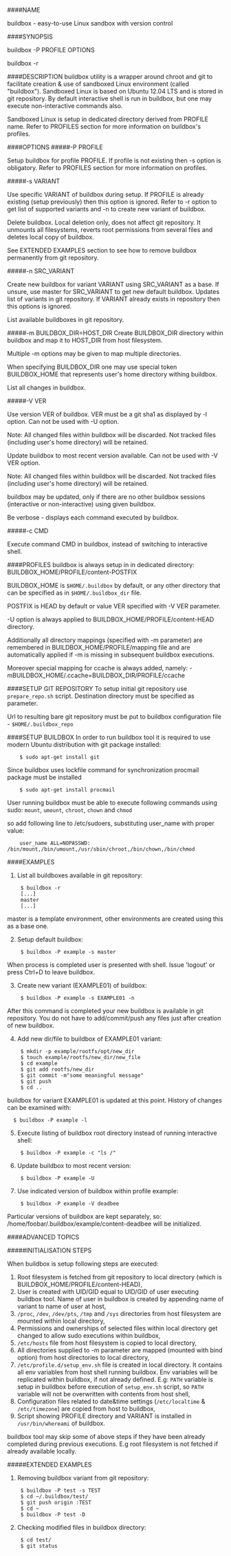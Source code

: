####NAME

buildbox - easy-to-use Linux sandbox with version control

####SYNOPSIS

buildbox -P PROFILE OPTIONS

buildbox -r

####DESCRIPTION
buildbox utility is a wrapper around chroot and git to facilitate creation & use of sandboxed
Linux environment (called "buildbox").
Sandboxed Linux is based on Ubuntu 12.04 LTS and is stored in git repository.
By default interactive shell is run in buildbox, but one may execute non-interactive commands
also.

Sandboxed Linux is setup in dedicated directory derived from PROFILE name.
Refer to PROFILES section for more information on buildbox's profiles.

####OPTIONS
#####-P PROFILE

  Setup buildbox for profile PROFILE. If profile is not existing then -s option is obligatory.
  Refer to PROFILES section for more information on profiles.

#####-s VARIANT

  Use specific VARIANT of buildbox during setup.
  If PROFILE is already existing (setup previously) then this option is ignored.
  Refer to -r option to get list of supported variants and -n to create new variant of
  buildbox.

  Delete buildbox. Local deletion only, does not affect git repository.
  It unmounts all filesystems, reverts root permissions from several files and deletes
  local copy of buildbox.

  See EXTENDED EXAMPLES section to see how to remove buildbox permanently from git
  repository.

#####-n SRC_VARIANT

  Create new buildbox for variant VARIANT using SRC_VARIANT as a base.
  If unsure, use master for SRC_VARIANT to get new default buildbox.
  Updates list of variants in git repository. If VARIANT already exists in repository then
  this options is ignored.


  List available buildboxes in git repository.

#####-m BUILDBOX_DIR=HOST_DIR
  Create BUILDBOX_DIR directory within buildbox and map it to HOST_DIR from host
  filesystem.

  Multiple -m options may be given to map multiple directories.

  When specifying BUILDBOX_DIR one may use special token BUILDBOX_HOME that represents
  user's home directory withing buildbox.


  List all changes in buildbox.

#####-V VER

  Use version VER of buildbox. VER must be a git sha1 as displayed by -l option. Can not
  be used with -U option.

  Note:
  All changed files within buildbox will be discarded.
  Not tracked files (including user's home directory) will be retained.

  Update buildbox to most recent version available. Can not be used with -V VER option.

  Note:
  All changed files within buildbox will be discarded.
  Not tracked files (including user's home directory) will be retained.

  buildbox may be updated, only if there are no other buildbox sessions (interactive or
  non-interactive) using given buildbox.

  Be verbose - displays each command executed by buildbox.

#####-c CMD

  Execute command CMD in buildbox, instead of switching to interactive shell.

####PROFILES
buildbox is always setup in in dedicated directory:
BUILDBOX_HOME/PROFILE/content-POSTFIX

BUILDBOX_HOME is `$HOME/.buildbox` by default, or any other directory that can be specified as
in `$HOME/.buildbox_dir` file.

POSTFIX is HEAD by default or value VER specified with -V VER parameter.

-U option is always applied to BUILDBOX_HOME/PROFILE/content-HEAD directory.

Additionally all directory mappings (specified with -m parameter) are remembered in
BUILDBOX_HOME/PROFILE/mapping file and are automatically applied if -m is missing in
subsequent buildbox executions.

Moreover special mapping for ccache is always added, namely:
-mBUILDBOX_HOME/.ccache=BUILDBOX_DIR/PROFILE/ccache

####SETUP GIT REPOSITORY
To setup initial git repository use `prepare_repo.sh` script.
Destination directory must be specified as parameter.

Url to resulting bare git repository must be put to buildbox configuration file -
`$HOME/.buildbox_repo`

####SETUP BUILDBOX
In order to run buildbox tool it is required to use modern Ubuntu distribution with git
package installed:

        $ sudo apt-get install git

Since buildbox uses lockfile command for synchronization procmail package must be installed

        $ sudo apt-get install procmail

User running buildbox must be able to execute following commands using
sudo: `mount`, `umount`, `chroot`, `chown` and `chmod`

so add following line to /etc/sudoers, substituting user_name with proper value:

        user_name ALL=NOPASSWD: /bin/mount,/bin/umount,/usr/sbin/chroot,/bin/chown,/bin/chmod

####EXAMPLES
1. List all buildboxes available in git repository:

        $ buildbox -r
        [...]
        master
        [...]

  master is a template environment, other environments are created using
  this as a base one.

2. Setup default buildbox:

        $ buildbox -P example -s master

  When process is completed user is presented with shell.
  Issue 'logout' or press Ctrl+D to leave buildbox.

3. Create new variant (EXAMPLE01) of buildbox:

        $ buildbox -P example -s EXAMPLE01 -n

  After this command is completed your new buildbox is available in git repository. You do
  not have to add/commit/push any files just after creation of new buildbox.

4. Add new dir/file to buildbox of EXAMPLE01 variant:

        $ mkdir -p example/rootfs/opt/new_dir
        $ touch example/rootfs/new_dir/new_file
        $ cd example
        $ git add rootfs/new_dir
        $ git commit -m"some meaningful message"
        $ git push
        $ cd ..

  buildbox for variant EXAMPLE01 is updated at this point.
  History of changes can be examined with:

      $ buildbox -P example -l

5. Execute listing of buildbox root directory instead of running interactive shell:

        $ buildbox -P example -c "ls /"

6. Update buildbox to most recent version:

        $ buildbox -P example -U

7. Use indicated version of buildbox within profile example:

        $ buildbox -P example -V deadbee

  Particular versions of buildbox are kept separately, so:
  /home/foobar/.buildbox/example/content-deadbee will be initialized.

####ADVANCED TOPICS

#####INITIALISATION STEPS

When buildbox is setup following steps are executed:

1. Root filesystem is fetched from git repository to local directory
   (which is BUILDBOX_HOME/PROFILE/content-HEAD),
2. User is created with UID/GID equal to UID/GID of user executing buildbox tool. Name of
   user in buildbox is created by appending name of variant to name of user at host,
3. `/proc`, `/dev`, `/dev/pts`, `/tmp` and `/sys` directories from host filesystem are mounted within
   local directory,
4. Permissions and ownerships of selected files within local directory get changed to allow
   sudo executions within buildbox,
5. `/etc/hosts` file from host filesystem is copied to local directory,
6. All directories supplied to -m parameter are mapped (mounted with bind option) from host
   directories to local directory,
7. `/etc/profile.d/setup_env.sh` file is created in local directory. It contains all env
   variables from host shell running buildbox. Env variables will be replicated within
   buildbox, if not already defined.
   E.g: `PATH` variable is setup in buildbox before execution of
   `setup_env.sh` script, so `PATH` variable will not be overwritten with contents from host
   shell,
8. Configuration files related to date&time settings (`/etc/localtime` & `/etc/timezone`) are
   copied from host to buildbox,
9. Script showing PROFILE directory and VARIANT is installed in `/usr/bin/whereami` of buildbox.

buildbox tool may skip some of above steps if they have been already completed during previous
executions. E.g root filesystem is not fetched if already available locally.

#####EXTENDED EXAMPLES

1. Removing buildbox variant from git repository:

        $ buildbox -P test -s TEST
        $ cd ~/.buildbox/test/
        $ git push origin :TEST
        $ cd ~
        $ buildbox -P test -D

2. Checking modified files in buildbox directory:

        $ cd test/
        $ git status

